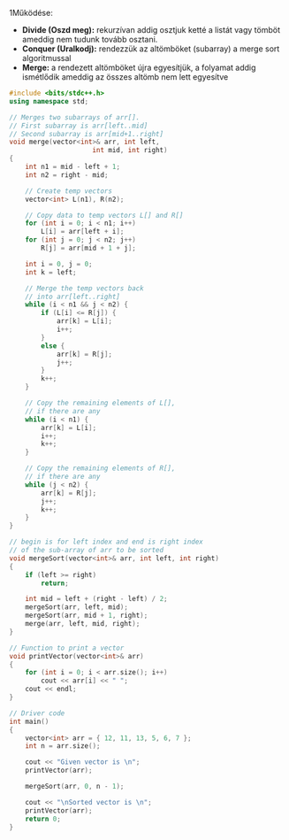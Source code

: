 1Működése:
- **Divide (Oszd meg):** rekurzívan addig osztjuk ketté a listát vagy tömböt ameddig nem tudunk tovább osztani.
- **Conquer (Uralkodj):** rendezzük az altömböket (subarray) a merge sort algoritmussal
- **Merge:** a rendezett altömböket újra egyesítjük, a folyamat addig ismétlődik ameddig az összes altömb nem lett egyesítve

```cpp
#include <bits/stdc++.h>
using namespace std;

// Merges two subarrays of arr[].
// First subarray is arr[left..mid]
// Second subarray is arr[mid+1..right]
void merge(vector<int>& arr, int left, 
                     int mid, int right)
{
    int n1 = mid - left + 1;
    int n2 = right - mid;

    // Create temp vectors
    vector<int> L(n1), R(n2);

    // Copy data to temp vectors L[] and R[]
    for (int i = 0; i < n1; i++)
        L[i] = arr[left + i];
    for (int j = 0; j < n2; j++)
        R[j] = arr[mid + 1 + j];

    int i = 0, j = 0;
    int k = left;

    // Merge the temp vectors back 
    // into arr[left..right]
    while (i < n1 && j < n2) {
        if (L[i] <= R[j]) {
            arr[k] = L[i];
            i++;
        }
        else {
            arr[k] = R[j];
            j++;
        }
        k++;
    }

    // Copy the remaining elements of L[], 
    // if there are any
    while (i < n1) {
        arr[k] = L[i];
        i++;
        k++;
    }

    // Copy the remaining elements of R[], 
    // if there are any
    while (j < n2) {
        arr[k] = R[j];
        j++;
        k++;
    }
}

// begin is for left index and end is right index
// of the sub-array of arr to be sorted
void mergeSort(vector<int>& arr, int left, int right)
{
    if (left >= right)
        return;

    int mid = left + (right - left) / 2;
    mergeSort(arr, left, mid);
    mergeSort(arr, mid + 1, right);
    merge(arr, left, mid, right);
}

// Function to print a vector
void printVector(vector<int>& arr)
{
    for (int i = 0; i < arr.size(); i++)
        cout << arr[i] << " ";
    cout << endl;
}

// Driver code
int main()
{
    vector<int> arr = { 12, 11, 13, 5, 6, 7 };
    int n = arr.size();

    cout << "Given vector is \n";
    printVector(arr);

    mergeSort(arr, 0, n - 1);

    cout << "\nSorted vector is \n";
    printVector(arr);
    return 0;
}

```